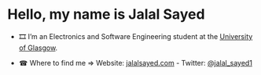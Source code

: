 # Hello, my name is Jalal Sayed

- 🎞  I’m an Electronics and Software Engineering student at the [University of Glasgow](https://www.gla.ac.uk/undergraduate/degrees/electronicsoftwareengineering/).
<!-- - 🖥  I’m currently learning about **hardware** (VHDL and OrCAD), **software** (Java), **networking** and **OSes**. -->
- ☎  Where to find me => Website: [jalalsayed.com](https://jalalsayed.com) - Twitter: [@jalal_sayed1](https://twitter.com/jalal_sayed1) 


<!-- - - Instagram: [@jalalsayed1](https://www.instagram.com/jalalsayed1/) -->

<!-- <img src="https://github-readme-stats.vercel.app/api?username=JalalSayed1&&show_icons=true&title_color=ffffff&icon_color=bb2acf&text_color=daf7dc&bg_color=151515"> -->
